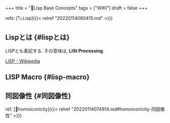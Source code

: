 +++
title = "📝Lisp Base Concepts"
tags = ["WIKI"]
draft = false
+++

refs: [🏷Lisp]({{< relref "20220114080415.md" >}})


## Lispとは {#lispとは}

LISPとも表記する. その意味は, **LISt Processing**.

[LISP - Wikipedia](https://ja.wikipedia.org/wiki/LISP)


## LISP Macro {#lisp-macro}


## 同図像性 {#同図像性}

ref. [📝homoiconicity]({{< relref "20220114074914.md#homoiconicity-同図像性" >}})
